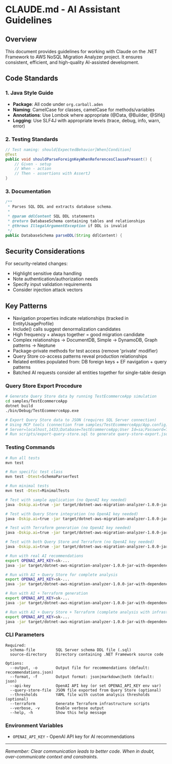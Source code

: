# CLAUDE.md - AI Assistant Guidelines

## Overview

This document provides guidelines for working with Claude on the .NET Framework to AWS NoSQL Migration Analyzer project. It ensures consistent, efficient, and high-quality AI-assisted development.

## Code Standards

### 1. Java Style Guide

- **Package**: All code under `org.carball.aden`
- **Naming**: CamelCase for classes, camelCase for methods/variables
- **Annotations**: Use Lombok where appropriate (@Data, @Builder, @Slf4j)
- **Logging**: Use SLF4J with appropriate levels (trace, debug, info, warn, error)

### 2. Testing Standards

```java
// Test naming: should[ExpectedBehavior]When[Condition]
@Test
public void shouldParseForeignKeyWhenReferencesClausePresent() {
    // Given - setup
    // When - action
    // Then - assertions with AssertJ
}
```

### 3. Documentation

```java
/**
 * Parses SQL DDL and extracts database schema.
 *
 * @param ddlContent SQL DDL statements
 * @return DatabaseSchema containing tables and relationships
 * @throws IllegalArgumentException if DDL is invalid
 */
public DatabaseSchema parseDDL(String ddlContent) {
```

## Security Considerations

For security-related changes:
- Highlight sensitive data handling
- Note authentication/authorization needs
- Specify input validation requirements
- Consider injection attack vectors

## Key Patterns

- Navigation properties indicate relationships (tracked in EntityUsageProfile)
- Include() calls suggest denormalization candidates
- High frequency + always together = good migration candidate
- Complex relationships → DocumentDB, Simple → DynamoDB, Graph patterns → Neptune
- Package-private methods for test access (remove 'private' modifier)
- Query Store co-access patterns reveal production relationships
- Related entities populated from: DB foreign keys + EF navigation + query patterns
- Batched AI requests consider all entities together for single-table design

### Query Store Export Procedure
```bash
# Generate Query Store data by running TestEcommerceApp simulation
cd samples/TestEcommerceApp
dotnet build
./bin/Debug/TestEcommerceApp.exe

# Export Query Store data to JSON (requires SQL Server connection)
# Using MCP tools (connection from samples/TestEcommerceApp/App.config):
# Server=localhost,1433;Database=TestEcommerceApp;User Id=sa;Password=TestPassword123!;TrustServerCertificate=True;MultipleActiveResultSets=True;
# Run scripts/export-query-store.sql to generate query-store-export.json
```

### Testing Commands
```bash
# Run all tests
mvn test

# Run specific test class
mvn test -Dtest=SchemaParserTest

# Run minimal tests
mvn test -Dtest=MinimalTests

# Test with sample application (no OpenAI key needed)
java -Dskip.ai=true -jar target/dotnet-aws-migration-analyzer-1.0.0-jar-with-dependencies.jar samples/TestEcommerceApp/schema.sql samples/TestEcommerceApp/

# Test with Query Store integration (no OpenAI key needed)
java -Dskip.ai=true -jar target/dotnet-aws-migration-analyzer-1.0.0-jar-with-dependencies.jar samples/TestEcommerceApp/schema.sql samples/TestEcommerceApp/ --query-store-file query-store-export.json

# Test with Terraform generation (no OpenAI key needed)
java -Dskip.ai=true -jar target/dotnet-aws-migration-analyzer-1.0.0-jar-with-dependencies.jar samples/TestEcommerceApp/schema.sql samples/TestEcommerceApp/ --terraform

# Test with both Query Store and Terraform (no OpenAI key needed)
java -Dskip.ai=true -jar target/dotnet-aws-migration-analyzer-1.0.0-jar-with-dependencies.jar samples/TestEcommerceApp/schema.sql samples/TestEcommerceApp/ --query-store-file query-store-export.json --terraform

# Run with real AI recommendations
export OPENAI_API_KEY=sk-...
java -jar target/dotnet-aws-migration-analyzer-1.0.0-jar-with-dependencies.jar samples/TestEcommerceApp/schema.sql samples/TestEcommerceApp/

# Run with AI + Query Store for complete analysis
export OPENAI_API_KEY=sk-...
java -jar target/dotnet-aws-migration-analyzer-1.0.0-jar-with-dependencies.jar samples/TestEcommerceApp/schema.sql samples/TestEcommerceApp/ --query-store-file query-store-export.json

# Run with AI + Terraform generation
export OPENAI_API_KEY=sk-...
java -jar target/dotnet-aws-migration-analyzer-1.0.0-jar-with-dependencies.jar samples/TestEcommerceApp/schema.sql samples/TestEcommerceApp/ --terraform

# Run with AI + Query Store + Terraform (complete analysis with infrastructure)
export OPENAI_API_KEY=sk-...
java -jar target/dotnet-aws-migration-analyzer-1.0.0-jar-with-dependencies.jar samples/TestEcommerceApp/schema.sql samples/TestEcommerceApp/ --query-store-file query-store-export.json --terraform
```

### CLI Parameters
```
Required:
  schema-file         SQL Server schema DDL file (.sql)
  source-directory    Directory containing .NET Framework source code

Options:
  --output, -o        Output file for recommendations (default: recommendations.json)
  --format, -f        Output format: json|markdown|both (default: json)
  --api-key           OpenAI API key (or set OPENAI_API_KEY env var)
  --query-store-file  JSON file exported from Query Store (optional)
  --thresholds        YAML file with custom analysis thresholds (optional)
  --terraform         Generate Terraform infrastructure scripts
  --verbose, -v       Enable verbose output
  --help, -h          Show this help message
```

### Environment Variables
- `OPENAI_API_KEY` - OpenAI API key for AI recommendations

---

*Remember: Clear communication leads to better code. When in doubt, over-communicate context and constraints.*